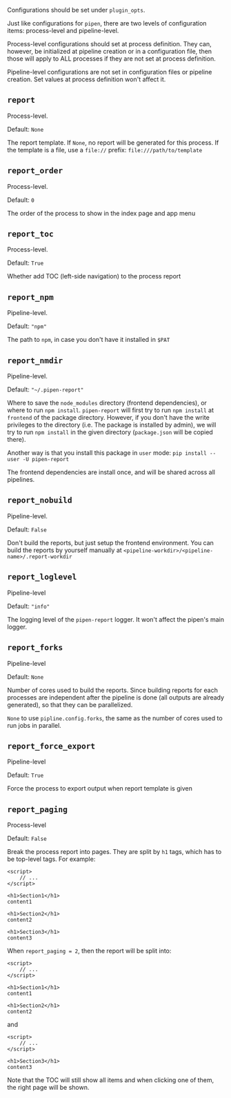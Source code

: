 Configurations should be set under `plugin_opts`.

Just like configurations for `pipen`, there are two levels of configuration items: process-level and pipeline-level.

Process-level configurations should set at process definition. They can, however, be initialized at pipeline creation or in a configuration file, then those will apply to ALL processes if they are not set at process definition.

Pipeline-level configurations are not set in configuration files or pipeline creation. Set values at process definition won't affect it.

## `report`

Process-level.

Default: `None`

The report template. If `None`, no report will be generated for this process.
If the template is a file, use a `file://` prefix: `file:///path/to/template`

## `report_order`

Process-level.

Default: `0`

The order of the process to show in the index page and app menu

## `report_toc`

Process-level.

Default: `True`

Whether add TOC (left-side navigation) to the process report

## `report_npm`

Pipeline-level.

Default: `"npm"`

The path to `npm`, in case you don't have it installed in `$PAT`

## `report_nmdir`

Pipeline-level.

Default: `"~/.pipen-report"`

Where to save the `node_modules` directory (frontend dependencies), or where to run `npm install`.
`pipen-report` will first try to run `npm install` at `frontend` of the package directory. However, if you don't have the write privileges to the directory (i.e. The package is installed by admin), we will try to run `npm install` in the given directory (`package.json` will be copied there).

Another way is that you install this package in `user` mode: `pip install --user -U pipen-report`

The frontend dependencies are install once, and will be shared across all pipelines.

## `report_nobuild`

Pipeline-level.

Default: `False`

Don't build the reports, but just setup the frontend environment. You can build the reports by yourself manually at `<pipeline-workdir>/<pipeline-name>/.report-workdir`

## `report_loglevel`

Pipeline-level

Default: `"info"`

The logging level of the `pipen-report` logger. It won't affect the pipen's main logger.

## `report_forks`

Pipeline-level

Default: `None`

Number of cores used to build the reports. Since building reports for each processes are independent after the pipeline is done (all outputs are already generated), so that they can be parallelized.

`None` to use `pipline.config.forks`, the same as the number of cores used to run jobs in parallel.

## `report_force_export`

Pipeline-level

Default: `True`

Force the process to export output when report template is given

## `report_paging`

Process-level

Default: `False`

Break the process report into pages. They are split by `h1` tags, which has to be
top-level tags. For example:

```svelte
<script>
    // ...
</script>

<h1>Section1</h1>
content1

<h1>Section2</h1>
content2

<h1>Section3</h1>
content3
```

When `report_paging = 2`, then the report will be split into:


```svelte
<script>
    // ...
</script>

<h1>Section1</h1>
content1

<h1>Section2</h1>
content2
```

and

```svelte
<script>
    // ...
</script>

<h1>Section3</h1>
content3
```

Note that the TOC will still show all items and when clicking one of them, the right page will be shown.
